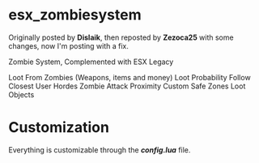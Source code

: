 # esx_zombiesystem
Originally posted by **Dislaik**, then reposted by **Zezoca25** with some changes, now I'm posting with a fix.

Zombie System, Complemented with ESX Legacy

Loot From Zombies (Weapons, items and money)
Loot Probability
Follow Closest User
Hordes
Zombie Attack Proximity
Custom Safe Zones
Loot Objects

# Customization
Everything is customizable through the ***config.lua*** file.
